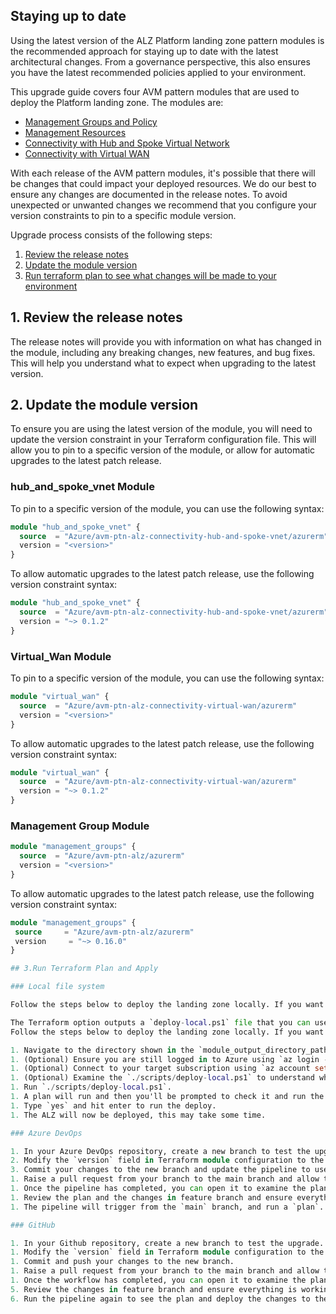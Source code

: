 ## Staying up to date

Using the latest version of the ALZ Platform landing zone pattern modules is the recommended approach for staying up to date with the latest architectural changes. From a governance perspective, this also ensures you have the latest recommended policies applied to your environment.

This upgrade guide covers four AVM pattern modules that are used to deploy the Platform landing zone. The modules are:
- [Management Groups and Policy](management_groups)
- [Management Resources](management_resources)
- [Connectivity with Hub and Spoke Virtual Network](hub_and_spoke_vnet)
- [Connectivity with Virtual WAN](virtual_wan)


With each release of the AVM pattern modules, it's possible that there will be changes that could impact your deployed resources. We do our best to ensure any changes are documented in the release notes. To avoid unexpected or unwanted changes we recommend that you configure your version constraints to pin to a specific module version.

Upgrade process consists of the following steps:
1. [Review the release notes](#1-review-the-release-notes)
2. [Update the module version](#2-update-the-module-version)
3. [Run terraform plan to see what changes will be made to your environment](#3-run-terraform-plan)


## 1. Review the release notes

The release notes will provide you with information on what has changed in the module, including any breaking changes, new features, and bug fixes. This will help you understand what to expect when upgrading to the latest version.

## 2. Update the module version

To ensure you are using the latest version of the module, you will need to update the version constraint in your Terraform configuration file. This will allow you to pin to a specific version of the module, or allow for automatic upgrades to the latest patch release.


### hub_and_spoke_vnet Module

To pin to a specific version of the module, you can use the following syntax:

```terraform
module "hub_and_spoke_vnet" {
  source  = "Azure/avm-ptn-alz-connectivity-hub-and-spoke-vnet/azurerm"
  version = "<version>" 
}
```

To allow automatic upgrades to the latest patch release, use the following version constraint syntax:

```terraform
module "hub_and_spoke_vnet" {
  source  = "Azure/avm-ptn-alz-connectivity-hub-and-spoke-vnet/azurerm"
  version = "~> 0.1.2"
}
```
### Virtual_Wan Module

To pin to a specific version of the module, you can use the following syntax:

```terraform
module "virtual_wan" {
  source  = "Azure/avm-ptn-alz-connectivity-virtual-wan/azurerm"
  version = "<version>" 
}
```

To allow automatic upgrades to the latest patch release, use the following version constraint syntax:

```terraform
module "virtual_wan" {
  source  = "Azure/avm-ptn-alz-connectivity-virtual-wan/azurerm"
  version = "~> 0.1.2"
}
```

###  Management Group Module
    
```terraform
module "management_groups" {
  source  = "Azure/avm-ptn-alz/azurerm"
  version = "<version>"
}
```

To allow automatic upgrades to the latest patch release, use the following version constraint syntax:

```terraform
module "management_groups" {
 source     = "Azure/avm-ptn-alz/azurerm"
 version     = "~> 0.16.0"
}

## 3.Run Terraform Plan and Apply

### Local file system

Follow the steps below to deploy the landing zone locally. If you want to hook it up to your custom version control system, follow their documentation on how to do that.  

The Terraform option outputs a `deploy-local.ps1` file that you can use to deploy the ALZ.
Follow the steps below to deploy the landing zone locally. If you want to hook it up to your custom version control system, follow their documentation on how to do that.

1. Navigate to the directory shown in the `module_output_directory_path` output from the bootstrap.
1. (Optional) Ensure you are still logged in to Azure using `az login --tenant 00000000-0000-0000-0000-000000000000`.
1. (Optional) Connect to your target subscription using `az account set --subscription 00000000-0000-0000-0000-000000000000`.
1. (Optional) Examine the `./scripts/deploy-local.ps1` to understand what it is doing.
1. Run `./scripts/deploy-local.ps1`.
1. A plan will run and then you'll be prompted to check it and run the deploy.
1. Type `yes` and hit enter to run the deploy.
1. The ALZ will now be deployed, this may take some time.

### Azure DevOps

1. In your Azure DevOps repository, create a new branch to test the upgrade. This ensures your changes are isolated and can be tested without affecting the main branch.
2. Modify the `version` field in Terraform module configuration to the desired version. Use version constraints to pin to a specific version or allow automatic upgrades to the latest patch release.
3. Commit your changes to the new branch and update the pipeline to use the new branch.
1. Raise a pull request from your branch to the main branch and allow the continuous integration pipeline to run.
1. Once the pipeline has completed, you can open it to examine the plan that was generated and review and changes.
1. Review the plan and the changes in feature branch and ensure everything is working as expected, then merge the changes into the main branch.
1. The pipeline will trigger from the `main` branch, and run a `plan`. You'll then need to approve the `apply`.

### GitHub

1. In your Github repository, create a new branch to test the upgrade. This ensures your changes are isolated and can be tested without affecting the main branch.
1. Modify the `version` field in Terraform module configuration to the desired version. Use version constraints to pin to a specific version or allow automatic upgrades to the latest patch release.
1. Commit and push your changes to the new branch.
1. Raise a pull request from your branch to the main branch and allow the continuous integration workflow to run.
1. Once the workflow has completed, you can open it to examine the plan that was generated and review and changes.
5. Review the changes in feature branch and ensure everything is working as expected. then merge the changes into the main branch.
6. Run the pipeline again to see the plan and deploy the changes to the Azure environment.

